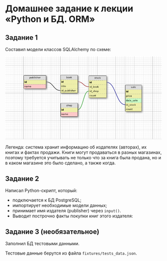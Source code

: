 # Домашнее задание к лекции «Python и БД. ORM»

## Задание 1

Составил модели классов SQLAlchemy по схеме:

![](book_publishers_scheme.png)

Легенда: система хранит информацию об издателях (авторах), их книгах и фактах продажи. Книги могут продаваться в разных магазинах, поэтому требуется учитывать не только что за книга была продана, но и в каком магазине это было сделано, а также когда.

## Задание 2

Написал Python-скрипт, который:

- подключается к БД PostgreSQL;
- импортирует необходимые модели данных;
- принимает имя издателя (publisher) через `input()`.
- Выводит построчно факты покупки книг этого издателя:

## Задание 3 (необязательное)

Заполнил БД тестовыми данными.

Тестовые данные берутся из файла `fixtures/tests_data.json`.